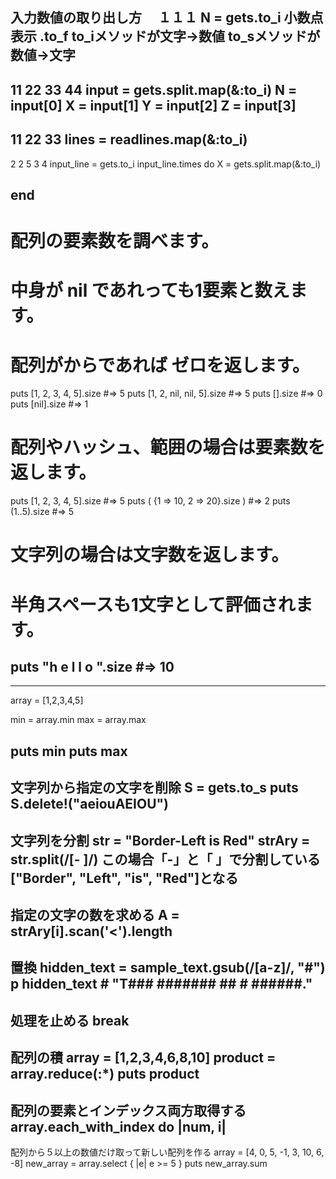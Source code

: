 入力数値の取り出し方　
１１１
N = gets.to_i
小数点表示
.to_f
to_iメソッドが文字→数値
to_sメソッドが数値→文字
---
11 22 33 44
input = gets.split.map(&:to_i)
N = input[0]
X = input[1]
Y = input[2]
Z = input[3]
---
11
22
33
lines = readlines.map(&:to_i)
---
2
2 5
3 4
input_line = gets.to_i
input_line.times do
  X = gets.split.map(&:to_i)

end
---
# 配列の要素数を調べます。
# 中身が nil であれっても1要素と数えます。
# 配列がからであれば ゼロを返します。
puts [1, 2, 3, 4, 5].size #=> 5
puts [1, 2, nil, nil, 5].size #=> 5
puts [].size #=> 0
puts [nil].size #=> 1
# 配列やハッシュ、範囲の場合は要素数を返します。
puts [1, 2, 3, 4, 5].size #=> 5
puts ( {1 => 10, 2 => 20}.size ) #=> 2
puts (1..5).size #=> 5
# 文字列の場合は文字数を返します。
# 半角スペースも1文字として評価されます。
puts "h e l l o ".size #=> 10
---

---
array = [1,2,3,4,5]

min = array.min
max = array.max

puts min
puts max
---
文字列から指定の文字を削除
S = gets.to_s
puts S.delete!("aeiouAEIOU")
---
文字列を分割
str = "Border-Left is Red"
strAry = str.split(/[- ]/)
この場合「-」と「 」で分割している
["Border", "Left", "is", "Red"]となる
---
指定の文字の数を求める
    A = strAry[i].scan('<').length
---
置換
hidden_text = sample_text.gsub(/[a-z]/, "#")
p hidden_text # "T### ####### ## # ######."
---
処理を止める
break
---
配列の積
array = [1,2,3,4,6,8,10]
product = array.reduce(:*)
puts product
---
配列の要素とインデックス両方取得する
array.each_with_index do |num, i|
---
配列から５以上の数値だけ取って新しい配列を作る
array = [4, 0, 5, -1, 3, 10, 6, -8]
new_array = array.select { |e| e >= 5 }
puts new_array.sum
